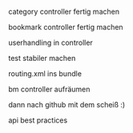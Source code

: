 category controller fertig machen

bookmark controller fertig machen

userhandling in controller

test stabiler machen

routing.xml ins bundle

bm controller aufräumen

dann nach github mit dem scheiß :)

api best practices
